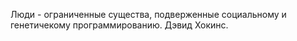 Люди - ограниченные существа, подверженные социальному и генетичекому программированию. Дэвид Хокинс.
